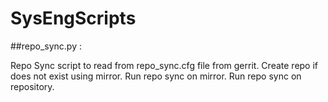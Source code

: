 # SysEngScripts

##repo_sync.py :

Repo Sync script to read from repo_sync.cfg file from gerrit. 
Create repo if does not exist using mirror.
Run repo sync on mirror.
Run repo sync on repository.

